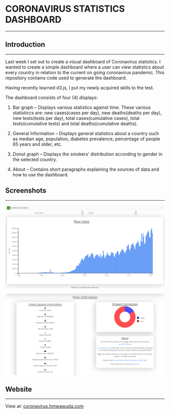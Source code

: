 # CORONAVIRUS STATISTICS DASHBOARD
---
## Introduction
---

Last week I set out to create a visual dashboard of Coronavirus statistics. I wanted to create a simple dashboard where a user can view statistics about every country in relation to the current on going coronavirus pandemic. This repository contains code used to generate the dashboard.

Having recently learned d3.js, I put my newly acquired skills to the test.

The dashboard consists of four (4) displays:

1. Bar graph – Displays various statistics against time. These various statisticcs are: new cases(cases per day), new deaths(deaths per day), new tests(tests per day), total cases(cumulative cases), total tests(cumulative tests) and total deaths(cumulative deaths).

2. General Information – Displays general statistics about a country such as median age, population, diabetes prevalence, percentage of people 65 years and older, etc.

3. Donut graph – Displays the smokers’ distribution according to gender in the selected country.

4. About – Contains short paragraphs explaining the sources of data and how to use the dashboard.

## Screenshots
---
![Bar Chart](./img/screenshot-1.png "Bar Chart.")

![More Information](./img/screenshot-2.png "General Information, Smokers’ Distribution and About displays.")

## Website
---
View at: [coronavirus.hmwawuda.com](https://coronavirus.hmwawuda.com)

